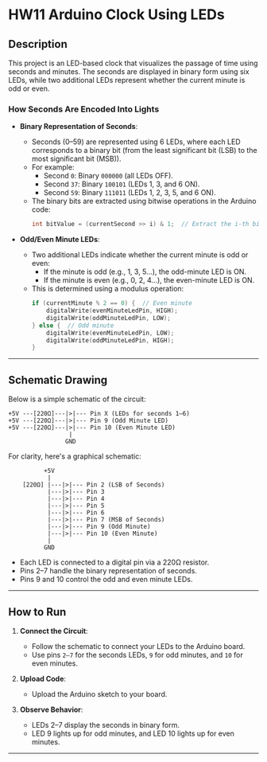 # **HW11 Arduino Clock Using LEDs**

## **Description**
This project is an LED-based clock that visualizes the passage of time using seconds and minutes. The seconds are displayed in binary form using six LEDs, while two additional LEDs represent whether the current minute is odd or even.

### **How Seconds Are Encoded Into Lights**
- **Binary Representation of Seconds**:
  - Seconds (0–59) are represented using 6 LEDs, where each LED corresponds to a binary bit (from the least significant bit (LSB) to the most significant bit (MSB)).
  - For example:
    - Second `0`: Binary `000000` (all LEDs OFF).
    - Second `37`: Binary `100101` (LEDs 1, 3, and 6 ON).
    - Second `59`: Binary `111011` (LEDs 1, 2, 3, 5, and 6 ON).
  - The binary bits are extracted using bitwise operations in the Arduino code:
    ```cpp
    int bitValue = (currentSecond >> i) & 1;  // Extract the i-th bit
    ```

- **Odd/Even Minute LEDs**:
  - Two additional LEDs indicate whether the current minute is odd or even:
    - If the minute is odd (e.g., 1, 3, 5...), the odd-minute LED is ON.
    - If the minute is even (e.g., 0, 2, 4...), the even-minute LED is ON.
  - This is determined using a modulus operation:
    ```cpp
    if (currentMinute % 2 == 0) {  // Even minute
        digitalWrite(evenMinuteLedPin, HIGH);
        digitalWrite(oddMinuteLedPin, LOW);
    } else {  // Odd minute
        digitalWrite(evenMinuteLedPin, LOW);
        digitalWrite(oddMinuteLedPin, HIGH);
    }
    ```

---

## **Schematic Drawing**
Below is a simple schematic of the circuit:

```
+5V ---[220Ω]---|>|--- Pin X (LEDs for seconds 1–6)
+5V ---[220Ω]---|>|--- Pin 9 (Odd Minute LED)
+5V ---[220Ω]---|>|--- Pin 10 (Even Minute LED)
                 |
                GND
```

For clarity, here's a graphical schematic:
```
          +5V
           |
    [220Ω] |---|>|--- Pin 2 (LSB of Seconds)
           |---|>|--- Pin 3
           |---|>|--- Pin 4
           |---|>|--- Pin 5
           |---|>|--- Pin 6
           |---|>|--- Pin 7 (MSB of Seconds)
           |---|>|--- Pin 9 (Odd Minute)
           |---|>|--- Pin 10 (Even Minute)
           |
          GND
```

- Each LED is connected to a digital pin via a 220Ω resistor.
- Pins 2–7 handle the binary representation of seconds.
- Pins 9 and 10 control the odd and even minute LEDs.

---

## **How to Run**
1. **Connect the Circuit**:
   - Follow the schematic to connect your LEDs to the Arduino board.
   - Use pins `2–7` for the seconds LEDs, `9` for odd minutes, and `10` for even minutes.

2. **Upload Code**:
   - Upload the Arduino sketch to your board.

3. **Observe Behavior**:
   - LEDs 2–7 display the seconds in binary form.
   - LED 9 lights up for odd minutes, and LED 10 lights up for even minutes.

---
